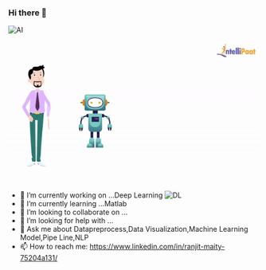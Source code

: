### Hi there 👋

![AI](https://github.com/RanjitM007/Images/blob/main/ezgif.com-gif-maker.gif?raw=true)

![ROBOT](https://github.com/RanjitM007/Images/blob/main/Human-teaching-robot.gif?raw=true)


- 🔭 I’m currently working on ...Deep Learning
![DL](https://www.google.com/search?q=data+science+algorithms+gif&tbm=isch&ved=2ahUKEwjg0OvQuMnxAhUXIisKHWt9BVUQ2-cCegQIABAA&oq=Data&gs_lcp=CgNpbWcQARgAMgQIIxAnMgQIIxAnMgQIABBDMgcIABCxAxBDMgcIABCxAxBDMgQIABBDMgcIABCxAxBDMgcIABCxAxBDMgQIABBDMgQIABBDOgcIIxDqAhAnOgUIABCxAzoICAAQsQMQgwFQ0vkBWNaLAmDknQJoAXAAeASAAdoBiAHUFJIBBzEwLjEzLjGYAQCgAQGqAQtnd3Mtd2l6LWltZ7ABCsABAQ&sclient=img&ei=Aa3hYKDMGZfErAHr-pWoBQ&bih=664&biw=1519&rlz=1C1CHBF_enIN913IN913&hl=en-GB#imgrc=mBp0cWpJ23FcUM&imgdii=fDt_ComaWVXS_M?raw=true,Sll)
- 🌱 I’m currently learning ...Matlab
- 👯 I’m looking to collaborate on ...
- 🤔 I’m looking for help with ...
- 💬 Ask me about Datapreprocess,Data Visualization,Machine Learning Model,Pipe Line,NLP
- 📫 How to reach me: https://www.linkedin.com/in/ranjit-maity-75204a131/
